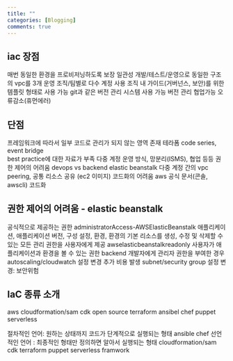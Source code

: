 ```yaml
---
title: ""
categories: [Blogging]
comments: true
---
```


## iac 장점

매번 동일한 환경을 프로비저닝하도록 보장 일관성
개발/테스트/운영으로 동일한 구조의 vpc를 3개 운영
조직/팀별로 다수 계정 사용
조직 내 가이드(거버넌스, 보안)를 위한 템플릿 형태로 사용 가능
git과 같은 버전 관리 시스템 사용 가능
버전 관리
협업가능
오류감소(휴먼에러)

## 단점

프레임워크에 따라서 일부 코드로 관리가 되지 않는 영역 존재
테라폼 code series, event bridge  
best practice에 대한 자료가 부족
다중 계정 운영 방식, 망분리(ISMS), 협업 등등
권한 제어의 어려움
devops vs backend elastic beanstalk
다중 계정 간의 vpc peering, 공통 리소스 공유 (ec2 이미지)
코드화의 어려움
aws 공식 문서(콘솔, awscli) 코드화

## 권한 제어의 어려움 - elastic beanstalk

공식적으로 제공하는 권한
administratorAccess-AWSElasticBeanstalk
애플리케이션, 애플리케이션 버전, 구성 설정, 환경, 환경의 기본 리소스를 생성, 수정 및 삭제할 수 있는 모든 관리 권한을 사용자에게 제공
awselasticbeanstalkreadonly
사용자가 애플리케이션과 환경을 볼 수 있는 권한
backend 개발자에게 관리자 권한을 부여한 경우
autoscaling/cloudwatch 설정 변경 추가 비용 발생
subnet/security group 설정 변경: 보안위험

## IaC 종류 소개

aws
cloudformation/sam
cdk
open source
terraform
ansibel
chef
puppet
serverless

절차적인 언어: 원하는 상태까지 코드가 단계적으로 실행되는 형태
ansible
chef
선언적인 언어 : 최종적인 형태만 정의하면 알아서 실행되는 형태
cloudformation/sam
cdk
terraform
puppet
serverless framwork
